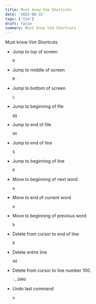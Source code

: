 ```yaml
---
title: Must know Vim Shortcuts
date: '2022-08-31'
tags: ['Vim']
draft: false
summary: Must know Vim Shortcuts
---
```


Must know Vim Shortcuts

- Jump to top of screen

  `H`

- Jump to middle of screen

  `M`

- Jump to bottom of screen

  `L`

- Jump to beginning of file

  `gg`

- Jump to end of file

  `GG`

- Jump to end of line

  `$`

- Jump to beginning of line

  `0`

- Move to beginning of next word

  `w`

- Move to end of current word

  `e`

- Move to beginning of previous word

  `b`

- Delete from cursor to end of line

  `D`

- Delete entire line

  `dd`

- Delete from cursor to line number 100.

  `:,100d`

- Undo last command

  `u`
